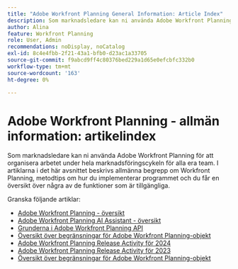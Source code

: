 ```yaml
---
title: "Adobe Workfront Planning General Information: Article Index"
description: Som marknadsledare kan ni använda Adobe Workfront Planning för att organisera arbetet under hela marknadsföringscykeln för alla era team. I artiklarna i det här avsnittet beskrivs allmänna begrepp om Workfront Planning, metodtips om hur du implementerar programmet och du får en översikt över några av de funktioner som är tillgängliga.
author: Alina
feature: Workfront Planning
role: User, Admin
recommendations: noDisplay, noCatalog
exl-id: 8c4e4fbb-2f21-43a1-bfb0-d23ac1a33705
source-git-commit: f9abcd9ff4c80376bed229a1d65e0efcbfc332b0
workflow-type: tm+mt
source-wordcount: '163'
ht-degree: 0%

---
```




# Adobe Workfront Planning - allmän information: artikelindex

Som marknadsledare kan ni använda Adobe Workfront Planning för att organisera arbetet under hela marknadsföringscykeln för alla era team. I artiklarna i det här avsnittet beskrivs allmänna begrepp om Workfront Planning, metodtips om hur du implementerar programmet och du får en översikt över några av de funktioner som är tillgängliga.

Granska följande artiklar:

* [Adobe Workfront Planning - översikt](/help/quicksilver/planning/general/planning-overview.md)
* [Adobe Workfront Planning AI Assistant - översikt](/help/quicksilver/planning/general/planning-ai-assistant-overview.md)
* [Grunderna i Adobe Workfront Planning API](/help/quicksilver/planning/general/planning-api-basics.md)
* [Översikt över begränsningar för Adobe Workfront Planning-objekt](/help/quicksilver/planning/general/limitations-overview.md)
* [Adobe Workfront Planning Release Activity för 2024](/help/quicksilver/planning/general/release-activity.md)
* [Adobe Workfront Planning Release Activity för 2023](/help/quicksilver/planning/general/release-activity-archives-2023.md)
* [Översikt över begränsningar för Adobe Workfront Planning-objekt](/help/quicksilver/planning/general/limitations-overview.md)



